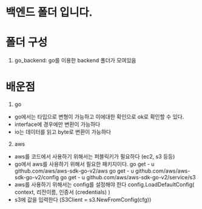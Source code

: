 # 백엔드 폴더 입니다.

#  폴더 구성

1. go_backend: go를 이용한 backend 폴더가 모여있음


# 배운점 

1. go 

- go에서는 타입으로 변형이 가능하고 이에대한 확인으로 ok로 확인할 수 있다.
- interface에 경우에만 변환이 가능하다
- io는 데이터를 읽고 byte로 변환이 가능하다

2. aws 

- aws를 코드에서 사용하기 위해서는 퍼블릭키가 필요하다 (ec2, s3 등등)
- go에서 aws를 사용하기 위해서 필요한 패키지이다.
go get - u github.com/aws/aws-sdk-go-v2/aws
go get - u github.com/aws/aws-sdk-go-v2/config
go get - u github.com/aws/aws-sdk-go-v2/service/s3
- aws를 사용하기 위해서는 config를 설정해야 한다 
config.LoadDefaultConfig(
  context, 
  리전이름, 
  인증서 (credentials)
)
- s3에 값을 입력한다 (S3Client = s3.NewFromConfig(cfg))
